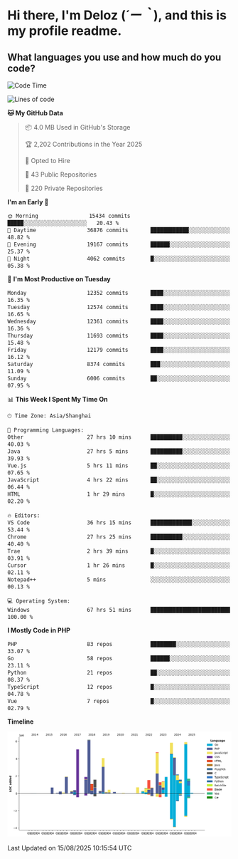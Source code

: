 # **Hi there, I'm Deloz (*´ー｀*), and this is my profile readme.**

## **What languages you use and how much do you code?**

<!--START_SECTION:waka-->
![Code Time](http://img.shields.io/badge/Code%20Time-7%2C158%20hrs%2053%20mins-blue)

![Lines of code](https://img.shields.io/badge/From%20Hello%20World%20I%27ve%20Written-58.8%20million%20lines%20of%20code-blue)

**🐱 My GitHub Data** 

> 📦 4.0 MB Used in GitHub's Storage 
 > 
> 🏆 2,202 Contributions in the Year 2025
 > 
> 💼 Opted to Hire
 > 
> 📜 43 Public Repositories 
 > 
> 🔑 220 Private Repositories 
 > 
**I'm an Early 🐤** 

```text
🌞 Morning                15434 commits       █████░░░░░░░░░░░░░░░░░░░░   20.43 % 
🌆 Daytime                36876 commits       ████████████░░░░░░░░░░░░░   48.82 % 
🌃 Evening                19167 commits       ██████░░░░░░░░░░░░░░░░░░░   25.37 % 
🌙 Night                  4062 commits        █░░░░░░░░░░░░░░░░░░░░░░░░   05.38 % 
```
📅 **I'm Most Productive on Tuesday** 

```text
Monday                   12352 commits       ████░░░░░░░░░░░░░░░░░░░░░   16.35 % 
Tuesday                  12574 commits       ████░░░░░░░░░░░░░░░░░░░░░   16.65 % 
Wednesday                12361 commits       ████░░░░░░░░░░░░░░░░░░░░░   16.36 % 
Thursday                 11693 commits       ████░░░░░░░░░░░░░░░░░░░░░   15.48 % 
Friday                   12179 commits       ████░░░░░░░░░░░░░░░░░░░░░   16.12 % 
Saturday                 8374 commits        ███░░░░░░░░░░░░░░░░░░░░░░   11.09 % 
Sunday                   6006 commits        ██░░░░░░░░░░░░░░░░░░░░░░░   07.95 % 
```


📊 **This Week I Spent My Time On** 

```text
🕑︎ Time Zone: Asia/Shanghai

💬 Programming Languages: 
Other                    27 hrs 10 mins      ██████████░░░░░░░░░░░░░░░   40.03 % 
Java                     27 hrs 5 mins       ██████████░░░░░░░░░░░░░░░   39.93 % 
Vue.js                   5 hrs 11 mins       ██░░░░░░░░░░░░░░░░░░░░░░░   07.65 % 
JavaScript               4 hrs 22 mins       ██░░░░░░░░░░░░░░░░░░░░░░░   06.44 % 
HTML                     1 hr 29 mins        █░░░░░░░░░░░░░░░░░░░░░░░░   02.20 % 

🔥 Editors: 
VS Code                  36 hrs 15 mins      █████████████░░░░░░░░░░░░   53.44 % 
Chrome                   27 hrs 25 mins      ██████████░░░░░░░░░░░░░░░   40.40 % 
Trae                     2 hrs 39 mins       █░░░░░░░░░░░░░░░░░░░░░░░░   03.91 % 
Cursor                   1 hr 26 mins        █░░░░░░░░░░░░░░░░░░░░░░░░   02.11 % 
Notepad++                5 mins              ░░░░░░░░░░░░░░░░░░░░░░░░░   00.13 % 

💻 Operating System: 
Windows                  67 hrs 51 mins      █████████████████████████   100.00 % 
```

**I Mostly Code in PHP** 

```text
PHP                      83 repos            ████████░░░░░░░░░░░░░░░░░   33.07 % 
Go                       58 repos            ██████░░░░░░░░░░░░░░░░░░░   23.11 % 
Python                   21 repos            ██░░░░░░░░░░░░░░░░░░░░░░░   08.37 % 
TypeScript               12 repos            █░░░░░░░░░░░░░░░░░░░░░░░░   04.78 % 
Vue                      7 repos             █░░░░░░░░░░░░░░░░░░░░░░░░   02.79 % 
```



**Timeline**

![Lines of Code chart](https://raw.githubusercontent.com/deloz/deloz/main/assets/bar_graph.png)


 Last Updated on 15/08/2025 10:15:54 UTC
<!--END_SECTION:waka-->
